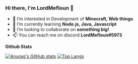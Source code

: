 ### Hi there, I'm LordMefloun 👋
- 👀 I’m interested in Development of **Minecraft, Web things**
- 🌱 I’m currently learning **Node.js, Java, Javascript**
- 💞️ I’m looking to collaborate on **something big!**
- 📫 You can reach me on discord **LordMefloun#5973**


**Github Stats**

[![Anurag's GitHub stats](https://github-readme-stats.vercel.app/api?username=LordMefloun&theme=radical)](https://github.com/anuraghazra/github-readme-stats)
[![Top Langs](https://github-readme-stats.vercel.app/api/top-langs/?username=LordMefloun&langs_count=8&theme=radical)](https://github.com/anuraghazra/github-readme-stats)


